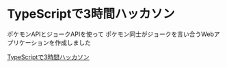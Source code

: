 # TypeScriptで3時間ハッカソン

ポケモンAPIとジョークAPIを使って
ポケモン同士がジョークを言い合うWebアプリケーションを作成しました

[TypeScriptで3時間ハッカソン](https://experience-learn.connpass.com/event/308156/)